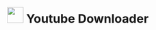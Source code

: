 #  <img src="https://github.com/user-attachments/assets/9b47385d-6c97-4627-b7c1-7d34dcd1afce" width=38 /> Youtube Downloader 


<!-- ![youtube-dl](https://github.com/user-attachments/assets/9b47385d-6c97-4627-b7c1-7d34dcd1afce) -->
